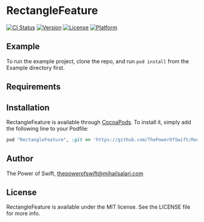 # RectangleFeature

[![CI Status](http://img.shields.io/travis/info@mihailsalari.com/RectangleFeature.svg?style=flat)](https://travis-ci.org/info@mihailsalari.com/RectangleFeature)
[![Version](https://img.shields.io/cocoapods/v/RectangleFeature.svg?style=flat)](http://cocoapods.org/pods/RectangleFeature)
[![License](https://img.shields.io/cocoapods/l/RectangleFeature.svg?style=flat)](http://cocoapods.org/pods/RectangleFeature)
[![Platform](https://img.shields.io/cocoapods/p/RectangleFeature.svg?style=flat)](http://cocoapods.org/pods/RectangleFeature)

## Example

To run the example project, clone the repo, and run `pod install` from the Example directory first.

## Requirements

## Installation

RectangleFeature is available through [CocoaPods](http://cocoapods.org). To install
it, simply add the following line to your Podfile:

```ruby
pod "RectangleFeature", :git => 'https://github.com/ThePowerOfSwift/RectangleFeature.git'
```

## Author

The Power of Swift, thepowerofswift@mihailsalari.com

## License

RectangleFeature is available under the MIT license. See the LICENSE file for more info.
